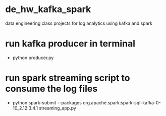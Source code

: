 # de_hw_kafka_spark
data engineering class projects for log analytics using kafka and spark

# run kafka producer in terminal 
- python producer.py
# run spark streaming script to consume the log files 
- python spark-submit --packages org.apache.spark:spark-sql-kafka-0-10_2.12:3.4.1 streaming_app.py
